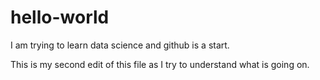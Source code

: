 # hello-world

I am trying to learn data science and github is a start.

This is my second edit of this file as I try to understand what is going on.
